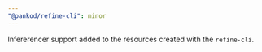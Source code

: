 ```yaml
---
"@pankod/refine-cli": minor
---
```


Infererencer support added to the resources created with the `refine-cli`.